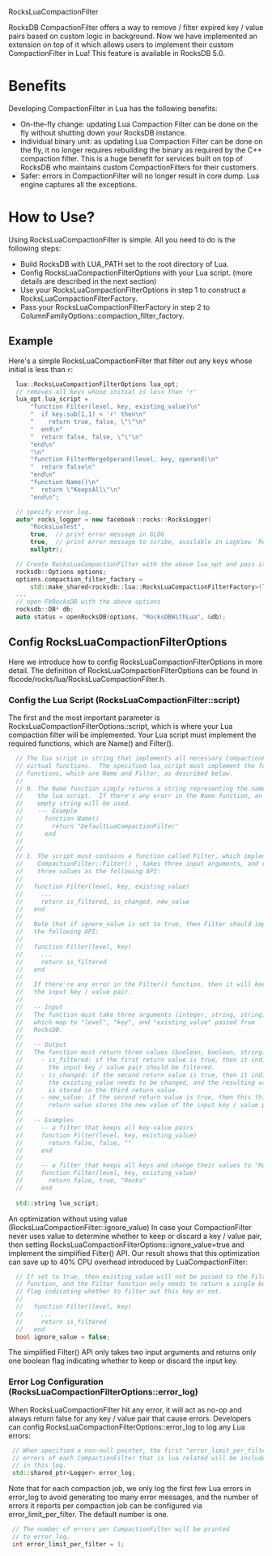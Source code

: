 RocksLuaCompactionFilter 

RocksDB CompactionFilter offers a way to remove / filter expired key / value pairs based on custom logic in background.  Now we have implemented an extension on top of it which allows users to implement their custom CompactionFilter in Lua!  This feature is available in RocksDB 5.0.

# Benefits

Developing CompactionFilter in Lua has the following benefits:

* On-the-fly change: updating Lua Compaction Filter can be done on the fly without shutting down your RocksDB instance.
* Individual binary unit:  as updating Lua Compaction Filter can be done on the fly, it no longer requires rebuilding the binary as required by the C++ compaction filter.  This is a huge benefit for services built on top of RocksDB who maintains custom CompactionFilters for their customers.
* Safer: errors in CompactionFilter will no longer result in core dump.  Lua engine captures all the exceptions.

# How to Use? 

Using RocksLuaCompactionFilter is simple.  All you need to do is the following steps:

* Build RocksDB with LUA_PATH set to the root directory of Lua.
* Config RocksLuaCompactionFilterOptions with your Lua script. (more details are described in the next section)
* Use your RocksLuaCompactionFilterOptions in step 1 to construct a RocksLuaCompactionFilterFactory.
* Pass your RocksLuaCompactionFilterFactory in step 2 to ColumnFamilyOptions::compaction_filter_factory. 

## Example 

Here's a simple RocksLuaCompactionFilter that filter out any keys whose initial is less than `r`:

```cpp
  lua::RocksLuaCompactionFilterOptions lua_opt;
  // removes all keys whose initial is less than 'r'
  lua_opt.lua_script =
      "function Filter(level, key, existing_value)\n"
      "  if key:sub(1,1) < 'r' then\n"
      "    return true, false, \"\"\n"
      "  end\n"
      "  return false, false, \"\"\n"
      "end\n"
      "\n"
      "function FilterMergeOperand(level, key, operand)\n"
      "  return false\n"
      "end\n"
      "function Name()\n"
      "  return \"KeepsAll\"\n"
      "end\n";

  // specify error log.
  auto* rocks_logger = new facebook::rocks::RocksLogger(
      "RocksLuaTest",
      true,  // print error message in GLOG
      true,  // print error message to scribe, available in LogView `RocksDB ERROR`
      nullptr);

  // Create RocksLuaCompactionFilter with the above lua_opt and pass it to Options
  rocksdb::Options options;
  options.compaction_filter_factory =
      std::make_shared<rocksdb::lua::RocksLuaCompactionFilterFactory>(lua_opt);
  ...
  // open FbRocksDB with the above options
  rocksdb::DB* db;
  auto status = openRocksDB(options, "RocksDBWithLua", &db);
```

## Config RocksLuaCompactionFilterOptions 

Here we introduce how to config RocksLuaCompactionFilterOptions in more detail.  The definition of RocksLuaCompactionFilterOptions can be found in fbcode/rocks/lua/RocksLuaCompactionFilter.h.

### Config the Lua Script (RocksLuaCompactionFilter::script) 
The first and the most important parameter is RocksLuaCompactionFilterOptions::script, which is where your Lua compaction filter will be implemented.  Your Lua script must implement the required functions, which are Name() and Filter().

```cpp
  // The lua script in string that implements all necessary CompactionFilter
  // virtual functions.  The specified lua_script must implement the following
  // functions, which are Name and Filter, as described below.
  //
  // 0. The Name function simply returns a string representing the name of
  //    the lua script.  If there's any erorr in the Name function, an
  //    empty string will be used.
  //    --- Example
  //      function Name()
  //        return "DefaultLuaCompactionFilter"
  //      end
  //
  //
  // 1. The script must contains a function called Filter, which implements
  //    CompactionFilter::Filter() , takes three input arguments, and returns
  //    three values as the following API:
  //
  //   function Filter(level, key, existing_value)
  //     ...
  //     return is_filtered, is_changed, new_value
  //   end
  //
  //   Note that if ignore_value is set to true, then Filter should implement
  //   the following API:
  //
  //   function Filter(level, key)
  //     ...
  //     return is_filtered
  //   end
  //
  //   If there're any error in the Filter() function, then it will keep
  //   the input key / value pair.
  //
  //   -- Input
  //   The function must take three arguments (integer, string, string),
  //   which map to "level", "key", and "existing_value" passed from
  //   RocksDB.
  //
  //   -- Output
  //   The function must return three values (boolean, boolean, string).
  //     - is_filtered: if the first return value is true, then it indicates
  //       the input key / value pair should be filtered.
  //     - is_changed: if the second return value is true, then it indicates
  //       the existing_value needs to be changed, and the resulting value
  //       is stored in the third return value.
  //     - new_value: if the second return value is true, then this third
  //       return value stores the new value of the input key / value pair.
  //
  //   -- Examples
  //     -- a filter that keeps all key-value pairs
  //     function Filter(level, key, existing_value)
  //       return false, false, ""
  //     end
  //
  //     -- a filter that keeps all keys and change their values to "Rocks"
  //     function Filter(level, key, existing_value)
  //       return false, true, "Rocks"
  //     end
    
  std::string lua_script;
```

An optimization without using value (RocksLuaCompactionFilter::ignore_value) 
In case your CompactionFilter never uses value to determine whether to keep or discard a key / value pair, then setting RocksLuaCompactionFilterOptions::ignore_value=true and implement the simplified Filter() API.   Our result shows that this optimization can save up to 40% CPU overhead introduced by LuaCompactionFilter:

```cpp
  // If set to true, then existing_value will not be passed to the Filter
  // function, and the Filter function only needs to return a single boolean
  // flag indicating whether to filter out this key or not.
  //
  //   function Filter(level, key)
  //     ...
  //     return is_filtered
  //   end
  bool ignore_value = false;
```

The simplified Filter() API only takes two input arguments and returns only one boolean flag indicating whether to keep or discard the input key.

### Error Log Configuration (RocksLuaCompactionFilterOptions::error_log) 
When RocksLuaCompactionFilter hit any error, it will act as no-op and always return false for any key / value pair that cause errors.  Developers can config RocksLuaCompactionFilterOptions::error_log to log any Lua errors:

```cpp
 // When specified a non-null pointer, the first "error_limit_per_filter"
 // errors of each CompactionFilter that is lua related will be included
 // in this log.
 std::shared_ptr<Logger> error_log;
```

Note that for each compaction job, we only log the first few Lua errors in error_log to avoid generating too many error messages, and the number of errors it reports per compaction job can be configured via error_limit_per_filter.  The default number is one.

```cpp
 // The number of errors per CompactionFilter will be printed
 // to error_log.
 int error_limit_per_filter = 1;
```